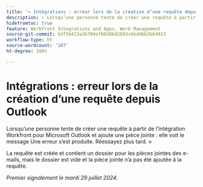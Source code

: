 ```yaml
---
title: '« Intégrations : erreur lors de la création d’une requête depuis Outlook »'
description: « Lorsqu’une personne tente de créer une requête à partir de l’intégration Workfront pour Microsoft Outlook et ajoute une pièce jointe, elle voit le message Une erreur s’est produite. Réessayez plus tard. »
hidefromtoc: true
feature: Workfront Integrations and Apps, Work Management
source-git-commit: bdf56413a3b704ef6020bd2093c6bddbb3b64913
workflow-type: ht
source-wordcount: '107'
ht-degree: 100%

---
```



# Intégrations : erreur lors de la création d’une requête depuis Outlook

Lorsqu’une personne tente de créer une requête à partir de l’intégration Workfront pour Microsoft Outlook et ajoute une pièce jointe : elle voit le message Une erreur s’est produite. Réessayez plus tard. »

La requête est créée et contient un dossier pour les pièces jointes des e-mails, mais le dossier est vide et la pièce jointe n’a pas été ajoutée à la requête.

_Premier signalement le mardi 29 juillet 2024._

